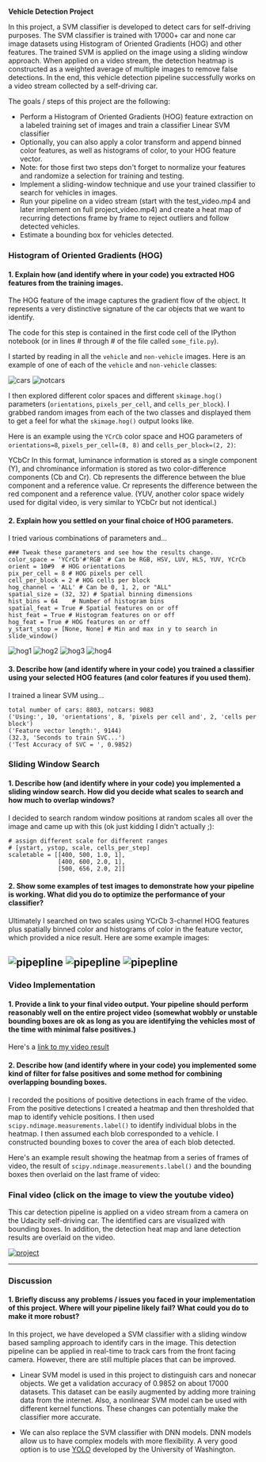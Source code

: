 **Vehicle Detection Project**

In this project, a SVM classifier is developed to detect cars for self-driving purposes. The SVM classifier is trained with 17000+ car and none car image datasets using Histogram of Oriented Gradients (HOG) and other features. The trained SVM is applied on the image using a sliding window approach. When applied on a video stream, the detection heatmap is constructed as a weighted average of multiple images to remove false detections. In the end, this vehicle detection pipeline successfully works on a video stream collected by a self-driving car. 

The goals / steps of this project are the following:

* Perform a Histogram of Oriented Gradients (HOG) feature extraction on a labeled training set of images and train a classifier Linear SVM classifier
* Optionally, you can also apply a color transform and append binned color features, as well as histograms of color, to your HOG feature vector. 
* Note: for those first two steps don't forget to normalize your features and randomize a selection for training and testing.
* Implement a sliding-window technique and use your trained classifier to search for vehicles in images.
* Run your pipeline on a video stream (start with the test_video.mp4 and later implement on full project_video.mp4) and create a heat map of recurring detections frame by frame to reject outliers and follow detected vehicles.
* Estimate a bounding box for vehicles detected.

[//]: # (Image References)
[img1]: ./output_images/cars.png
[img2]: ./output_images/notcar.png
[img3]: ./output_images/pp7.png
[img4]: ./output_images/pp9.png
[img5]: ./output_images/pp10.png
[img6]: ./output_images/pp14.png
[img7]: ./output_images/project.png
[img8]: ./output_images/hog1.png
[img9]: ./output_images/hog2.png
[img10]: ./output_images/hog3.png
[img11]: ./output_images/hog4.png



### Histogram of Oriented Gradients (HOG)

#### 1. Explain how (and identify where in your code) you extracted HOG features from the training images.

The HOG feature of the image captures the gradient flow of the object. It represents a very distinctive signature of the car objects that we want to identify. 


The code for this step is contained in the first code cell of the IPython notebook (or in lines # through # of the file called `some_file.py`).  

I started by reading in all the `vehicle` and `non-vehicle` images.  Here is an example of one of each of the `vehicle` and `non-vehicle` classes:

![cars][img1]
![notcars][img2]

I then explored different color spaces and different `skimage.hog()` parameters (`orientations`, `pixels_per_cell`, and `cells_per_block`).  I grabbed random images from each of the two classes and displayed them to get a feel for what the `skimage.hog()` output looks like.

Here is an example using the `YCrCb` color space and HOG parameters of `orientations=8`, `pixels_per_cell=(8, 8)` and `cells_per_block=(2, 2)`:


YCbCr
In this format, luminance information is stored as a single component (Y), and chrominance information is stored as two color-difference components (Cb and Cr). Cb represents the difference between the blue component and a reference value. Cr represents the difference between the red component and a reference value. (YUV, another color space widely used for digital video, is very similar to YCbCr but not identical.)

#### 2. Explain how you settled on your final choice of HOG parameters.

I tried various combinations of parameters and...

    ### Tweak these parameters and see how the results change.
    color_space = 'YCrCb'#'RGB' # Can be RGB, HSV, LUV, HLS, YUV, YCrCb
    orient = 10#9  # HOG orientations
    pix_per_cell = 8 # HOG pixels per cell
    cell_per_block = 2 # HOG cells per block
    hog_channel = 'ALL' # Can be 0, 1, 2, or "ALL"
    spatial_size = (32, 32) # Spatial binning dimensions
    hist_bins = 64    # Number of histogram bins
    spatial_feat = True # Spatial features on or off
    hist_feat = True # Histogram features on or off
    hog_feat = True # HOG features on or off
    y_start_stop = [None, None] # Min and max in y to search in slide_window()


![hog1][img8]
![hog2][img9]
![hog3][img10]
![hog4][img11]


#### 3. Describe how (and identify where in your code) you trained a classifier using your selected HOG features (and color features if you used them).

I trained a linear SVM using...

```
total number of cars: 8803, notcars: 9083 
('Using:', 10, 'orientations', 8, 'pixels per cell and', 2, 'cells per block')
('Feature vector length:', 9144)
(32.3, 'Seconds to train SVC...')
('Test Accuracy of SVC = ', 0.9852)
```

### Sliding Window Search

#### 1. Describe how (and identify where in your code) you implemented a sliding window search.  How did you decide what scales to search and how much to overlap windows?

I decided to search random window positions at random scales all over the image and came up with this (ok just kidding I didn't actually ;):

    # assign different scale for different ranges
    # [ystart, ystop, scale, cells_per_step]
    scaletable = [[400, 500, 1.0, 1],
                  [400, 600, 2.0, 1], 
                  [500, 656, 2.0, 2]]

#### 2. Show some examples of test images to demonstrate how your pipeline is working.  What did you do to optimize the performance of your classifier?

Ultimately I searched on two scales using YCrCb 3-channel HOG features plus spatially binned color and histograms of color in the feature vector, which provided a nice result.  Here are some example images:

![pipepline][img4]
![pipepline][img5]
![pipepline][img6]
---

### Video Implementation

#### 1. Provide a link to your final video output.  Your pipeline should perform reasonably well on the entire project video (somewhat wobbly or unstable bounding boxes are ok as long as you are identifying the vehicles most of the time with minimal false positives.)
Here's a [link to my video result](./project_video.mp4)


#### 2. Describe how (and identify where in your code) you implemented some kind of filter for false positives and some method for combining overlapping bounding boxes.

I recorded the positions of positive detections in each frame of the video.  From the positive detections I created a heatmap and then thresholded that map to identify vehicle positions.  I then used `scipy.ndimage.measurements.label()` to identify individual blobs in the heatmap.  I then assumed each blob corresponded to a vehicle.  I constructed bounding boxes to cover the area of each blob detected.  

Here's an example result showing the heatmap from a series of frames of video, the result of `scipy.ndimage.measurements.label()` and the bounding boxes then overlaid on the last frame of video:

### Final video (click on the image to view the youtube video)

This car detection pipeline is applied on a video stream from a camera on the Udacity self-driving car. The identified cars are visualized with bounding boxes. In addition, the detection heat map and lane detection results are overlaid on the video.

[![project][img7]](https://youtu.be/RbZO0yhE3YY)



---

### Discussion

#### 1. Briefly discuss any problems / issues you faced in your implementation of this project.  Where will your pipeline likely fail?  What could you do to make it more robust?

In this project, we have developed a SVM classifier with a sliding window based sampling approach to identify cars in the image. This detection pipeline can be applied in real-time to track cars from the front facing camera. However, there are still multiple places that can be improved.

* Linear SVM model is used in this project to distinguish cars and nonecar objects. We get a validation accuracy of 0.9852 on about 17000 datasets. This dataset can be easily augmented by adding more training data from the internet. Also, a nonlinear SVM model can be used with different kernel functions. These changes can potentially make the classifier more accurate.  

* We can also replace the SVM classifier with DNN models. DNN models allow us to have complex models with more flexibility. A very good option is to use [YOLO](https://pjreddie.com/darknet/yolo/) developed by the University of Washington.

